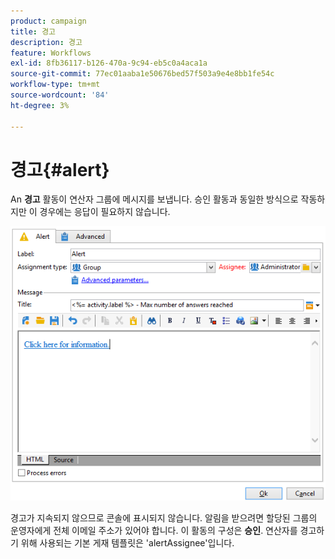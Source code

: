 ```yaml
---
product: campaign
title: 경고
description: 경고
feature: Workflows
exl-id: 8fb36117-b126-470a-9c94-eb5c0a4aca1a
source-git-commit: 77ec01aaba1e50676bed57f503a9e4e8bb1fe54c
workflow-type: tm+mt
source-wordcount: '84'
ht-degree: 3%

---
```


# 경고{#alert}



An **경고** 활동이 연산자 그룹에 메시지를 보냅니다. 승인 활동과 동일한 방식으로 작동하지만 이 경우에는 응답이 필요하지 않습니다.

![](assets/edit_alerte.png)

경고가 지속되지 않으므로 콘솔에 표시되지 않습니다. 알림을 받으려면 할당된 그룹의 운영자에게 전체 이메일 주소가 있어야 합니다. 이 활동의 구성은 **승인**. 연산자를 경고하기 위해 사용되는 기본 게재 템플릿은 &#39;alertAssignee&#39;입니다.

